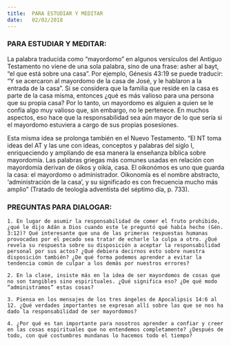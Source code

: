 ```yaml
---
title:  PARA ESTUDIAR Y MEDITAR
date:   02/02/2018
---
```


### PARA ESTUDIAR Y MEDITAR:

La palabra traducida como “mayordomo” en algunos versículos del Antiguo Testamento no viene de una sola palabra, sino de una frase: asher al bayt, “el que está sobre una casa”. Por ejemplo, Génesis 43:19 se puede traducir: “Y se acercaron al mayordomo de la casa de José, y le hablaron a la entrada de la casa”. Si se considera que la familia que reside en la casa es parte de la casa misma, entonces ¿qué es más valioso para una persona que su propia casa? Por lo tanto, un mayordomo es alguien a quien se le confía algo muy valioso que, sin embargo, no le pertenece. En muchos aspectos, eso hace que la responsabilidad sea aún mayor de lo que sería si el mayordomo estuviera a cargo de sus propias posesiones. 

Esta misma idea se prolonga también en el Nuevo Testamento. “El NT toma ideas del AT y las une con ideas, conceptos y palabras del siglo I, enriqueciendo y ampliando de esa manera la enseñanza bíblica sobre mayordomía. Las palabras griegas más comunes usadas en relación con mayordomía derivan de óikos y oikía, casa. El oikonómos es uno que guarda la casa: el mayordomo o administrador. Oikonomía es el nombre abstracto, ‘administración de la casa’, y su significado es con frecuencia mucho más amplio” (Tratado de teología adventista del séptimo día, p. 733). 

### PREGUNTAS PARA DIALOGAR:

`1. En lugar de asumir la responsabilidad de comer el fruto prohibido, ¿qué le dijo Adán a Dios cuando este le preguntó qué había hecho (Gén. 3:12)? Qué interesante que una de las primeras respuestas humanas provocadas por el pecado sea tratar de echarle la culpa a otro. ¿Qué revela su respuesta sobre su disposición a aceptar la responsabilidad personal por sus actos? ¿Qué debiera decirnos esto sobre nuestra disposición también? ¿De qué forma podemos aprender a evitar la tendencia común de culpar a los demás por nuestros errores?`

`2. En la clase, insiste más en la idea de ser mayordomos de cosas que no son tangibles sino espirituales. ¿Qué significa eso? ¿De qué modo “administramos” estas cosas?`
 
`3. Piensa en los mensajes de los tres ángeles de Apocalipsis 14:6 al 12. ¿Qué verdades importantes se expresan allí sobre las que se nos ha dado la responsabilidad de ser mayordomos?`

`4. ¿Por qué es tan importante para nosotros aprender a confiar y creer en las cosas espirituales que no entendemos completamente? ¿Después de todo, con qué costumbres mundanas lo hacemos todo el tiempo?`